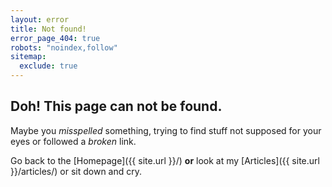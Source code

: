 ```yaml
---
layout: error
title: Not found!
error_page_404: true
robots: "noindex,follow"
sitemap:
  exclude: true
---
```


## Doh! This page can not be found.

Maybe you *misspelled* something, trying to find stuff not supposed for your eyes or followed a *broken* link.

Go back to the [Homepage]({{ site.url }}/) **or** look at my [Articles]({{ site.url }}/articles/) or sit down and cry.
